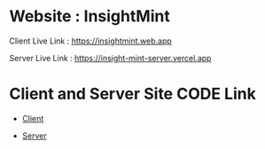 # Website : InsightMint

Client Live Link : https://insightmint.web.app

Server Live Link : https://insight-mint-server.vercel.app

# Client and Server Site CODE Link

- [Client](https://github.com/Ateka-Oishi/polling-survey-client) 

- [Server](https://github.com/Ateka-Oishi/polling-survey-server)

